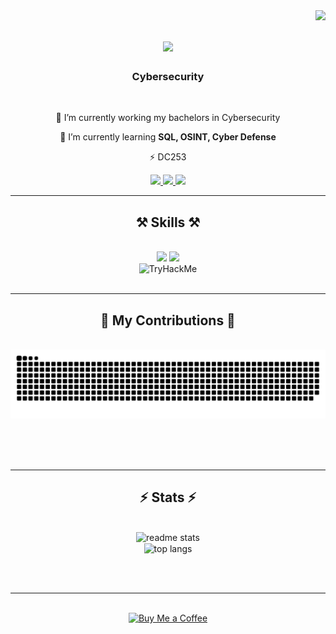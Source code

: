 <img align="right" src="https://visitor-badge.laobi.icu/badge?page_id=Err0ric.Err0ric" />

<h1 align="center">
    <img src="https://readme-typing-svg.herokuapp.com/?font=Righteous&size=35&center=true&vCenter=true&width=500&height=70&duration=4500&lines=∩(˵☯‿☯˵)つ¤=[]:::::>;+I+am+Err0ric!;" />
</h1>

<h3 align="center">Cybersecurity</h3>

<br/>

<div align="center">
 
 🔭 I’m currently working my bachelors in Cybersecurity
 
 🌱 I’m currently learning **SQL, OSINT, Cyber Defense**

⚡ DC253

 </div>
 
<div align="center"> 
  <a href="mailto:Err0ric@proton.me">
    <img src="https://img.shields.io/badge/Gmail-333333?style=for-the-badge&logo=gmail&logoColor=red" />
  </a>
  <a href="https://www.linkedin.com/in/eric-henderson-/" target="_blank">
    <img src="https://img.shields.io/badge/LinkedIn-0077B5?style=for-the-badge&logo=linkedin&logoColor=white" target="_blank" />
  </a>
  <a href="https://Err0ric.github.io" target="_blank">
     <img src="https://img.shields.io/badge/Portfolio-FF5722?style=for-the-badge&logo=todoist&logoColor=white" target="_blank" /> <!-- sqlite, safari, google-chrome are other good icon options -->
  </a>
</div>

 <hr/>
 
<h2 align="center">⚒️ Skills ⚒️</h2>
<br/>
<div align="center">
    <img src="https://skillicons.dev/icons?i=apple,discord,arch,debian,elasticsearch,vscode,github,gitlab,grafana,kali,obsidian" />
    <img src="https://skillicons.dev/icons?i=nodejs,python,raspberrypi,docker,ai" /><br>
</div>

<div align="center">
     <img src="https://tryhackme-badges.s3.amazonaws.com/Err0ric.png" alt="TryHackMe">
</div>

<br/>
<hr/>

<div align="center">
  <h2>🐍 My Contributions 🐍</h2>
  <br>
  <img alt="snake eating my contributions" src="https://raw.githubusercontent.com/Err0ric/Err0ric/output/github-contribution-grid-snake.svg" />
  
  <br/><br/><br/>
</div>

<hr/>

<h2 align="center">⚡ Stats ⚡</h2>
<br>
<div align=center>
  <img width=390 src="https://github-readme-stats.vercel.app/api?username=Err0ric&count_private=true&show_icons=true&theme=react&rank_icon=github&border_radius=10" alt="readme stats" />
  <br/>
  <img width=325 align="center" src="https://github-readme-stats.vercel.app/api/top-langs/?username=Err0ric&hide=HTML&langs_count=8&layout=compact&theme=react&border_radius=10&size_weight=0.5&count_weight=0.5&exclude_repo=github-readme-stats" alt="top langs" />
</div>

<br/><br/>

<hr/>

<br/>

<div align="center">
<a href='https://ko-fi.com/Err0ric' target='_blank'><img height='36' style='border:0px;height:36px;' src='https://storage.ko-fi.com/cdn/kofi5.png?v=3' border='0' alt='Buy Me a Coffee' /></a>
</div>

<br/>

